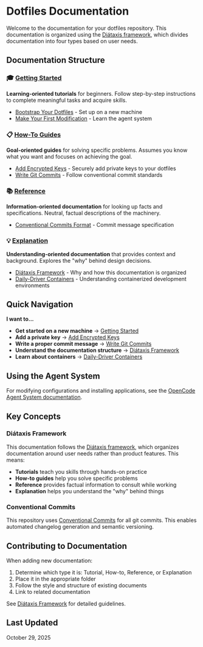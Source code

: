 # Dotfiles Documentation

Welcome to the documentation for your dotfiles repository. This documentation is organized using the [Diátaxis framework](./explanation/diataxis-framework.md), which divides documentation into four types based on user needs.

## Documentation Structure

### 🎓 [Getting Started](./getting-started/)

**Learning-oriented tutorials** for beginners. Follow step-by-step instructions to complete meaningful tasks and acquire skills.

- [Bootstrap Your Dotfiles](./getting-started/bootstrap.md) - Set up on a new machine
- [Make Your First Modification](./getting-started/first-modification.md) - Learn the agent system

### 📋 [How-To Guides](./how-to/)

**Goal-oriented guides** for solving specific problems. Assumes you know what you want and focuses on achieving the goal.

- [Add Encrypted Keys](./how-to/add-encrypted-keys.md) - Securely add private keys to your dotfiles
- [Write Git Commits](./how-to/git-commits.md) - Follow conventional commit standards

### 📚 [Reference](./reference/)

**Information-oriented documentation** for looking up facts and specifications. Neutral, factual descriptions of the machinery.

- [Conventional Commits Format](./reference/conventional-commits-format.md) - Commit message specification

### 💡 [Explanation](./explanation/)

**Understanding-oriented documentation** that provides context and background. Explores the "why" behind design decisions.

- [Diátaxis Framework](./explanation/diataxis-framework.md) - Why and how this documentation is organized
- [Daily-Driver Containers](./explanation/daily-driver-containers.md) - Understanding containerized development environments

## Quick Navigation

**I want to...**

- **Get started on a new machine** → [Getting Started](./getting-started/)
- **Add a private key** → [Add Encrypted Keys](./how-to/add-encrypted-keys.md)
- **Write a proper commit message** → [Write Git Commits](./how-to/git-commits.md)
- **Understand the documentation structure** → [Diátaxis Framework](./explanation/diataxis-framework.md)
- **Learn about containers** → [Daily-Driver Containers](./explanation/daily-driver-containers.md)

## Using the Agent System

For modifying configurations and installing applications, see the [OpenCode Agent System documentation](./../.opencode/README.md).

## Key Concepts

### Diátaxis Framework

This documentation follows the [Diátaxis framework](./explanation/diataxis-framework.md), which organizes documentation around user needs rather than product features. This means:

- **Tutorials** teach you skills through hands-on practice
- **How-to guides** help you solve specific problems
- **Reference** provides factual information to consult while working
- **Explanation** helps you understand the "why" behind things

### Conventional Commits

This repository uses [Conventional Commits](./how-to/git-commits.md) for all git commits. This enables automated changelog generation and semantic versioning.

## Contributing to Documentation

When adding new documentation:

1. Determine which type it is: Tutorial, How-to, Reference, or Explanation
2. Place it in the appropriate folder
3. Follow the style and structure of existing documents
4. Link to related documentation

See [Diátaxis Framework](./explanation/diataxis-framework.md) for detailed guidelines.

## Last Updated

October 29, 2025
